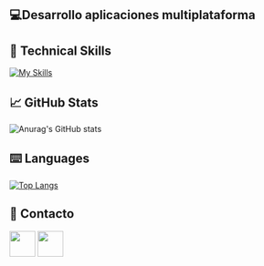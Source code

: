 <!--
## Hola! 👋 -->
<h2 align="left">💻Desarrollo aplicaciones multiplataforma</h2>

## 💼 Technical Skills  
[![My Skills](https://skillicons.dev/icons?i=js,html,css,java,python,angular,ts,bootstrap,spring,github)](https://www.baeldung.com)

## 📈 GitHub Stats 
![Anurag's GitHub stats](https://github-readme-stats.vercel.app/api?username=alvaroloal&show_icons=true&theme=tokyonight)

## ⌨️ Languages 
[![Top Langs](https://github-readme-stats.vercel.app/api/top-langs/?username=alvaroloal&layout=compact&theme=tokyonight)](https://github.com/Lagaress/github-readme-stats)

## 📩 Contacto
<p align="left" >
      <a href="mailto:alorentealman@gmail.com?Subject=I%20want%20propose%20you%20something" target="_blank" rel="noreferrer"><img src="https://user-images.githubusercontent.com/48330849/172060688-5e1bf6ca-7bb9-43a2-b202-001170434946.png"  width="45"></a>
        <a href="https://www.linkedin.com/in/álvaro-lorente-almán-5018a42a5/" target="_blank" rel="noreferrer"><img src="https://user-images.githubusercontent.com/48330849/172059761-c87c0437-c1b5-4e33-8d3e-e00adf4afc57.png"  width="45"></a>
</p>


